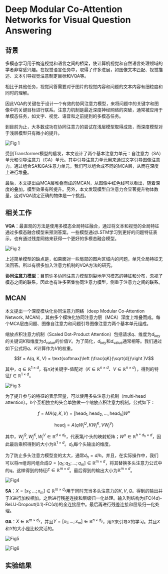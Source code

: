 # Deep Modular Co-Attention Networks for Visual Question Answering

## 背景

多模态学习用于构造视觉和语言之间的桥梁，使计算机视觉和自然语言处理领域的学者非常感兴趣。在视觉语言任务中，取得了许多进展，如图像文本匹配、视觉描述、文本引导视觉注意制定目标和VQA等。

相比于其他任务，视觉问答需要对于图片的视觉内容和问题的文本内容有细粒度和同时的理解。

因此VQA的关键在于设计一个有效的协同注意力模型，来将问题中的关键字和图像中的关键目标进行联系。注意力机制是最近深度神经网络的突破，通常被应用于单模态任务，如文字、视觉、语音和之前提到的多模态任务。

到目前为止，大多数成功在协同注意力的尝试在浅层模型取得成效，而深度模型对于浅层模型只有微小的提升。

![Fig 1](./fig/Co-Attention%20Depth.png)

受到Transformer模型的启发，本文设计了两个基本注意力单元：自注意力（SA）单元和引导注意力（GA）单元。其中引导注意力单元用来通过文字引导图像注意力。通过组合SA和GA注意力单元，我们可以组合成不同的MCA层，从而在深度上进行堆叠。

最后，本文提出由MCA层堆叠而成的MCAN，从图像中红色线可以看出，随着深度的叠加，模型效果有所提升。另外，本文发现模型自注意力会显著提升物体数量，这对VQA锁定正确的物体是一个挑战。

## 相关工作

**VQA**：最直观的方法是使用多模态全局特征融合，通过将文本和视觉的全局特征通过多模态融合模型来预测答案。一些模型通过LSTM学习到更好的问题特征表示，也有通过残差网络来获得一个更好的多模态融合模型。

![Fig 2](./fig/LSTM_Recurrent_unit.avif)

上述简单模型的缺点是，如果面对一些局部的图片区域内的问题，单凭全局特征无法回答。所以有很多加入注意力机制的VQA方法的研究。

**协同注意力模型**：目前许多协同注意力模型割裂地学习模态的特征和分布，忽视了模态之间的联系。因此也有许多密集协同注意力模型，侧重于注意力之间的联系。

## MCAN

本文提出一个深度模块化协同注意力网络（deep Modular Co-Attention Network, MCAN），其由多个模块化协同注意力层（MCA）深度上堆叠而成。每个MCA层由问题、图像自注意力和问题引导图像注意力两个基本单元组成。

缩放点积注意力机制（Scaled Dot-Product Attention）包括请求$q$、维度为$d_{\text{key}}$的关键词$K$和维度为$d_{\text{value}}$的价值$V$。为了简化，$d_{\text{key}}$和$d_{\text{value}}$通常相等。我们通过如下公式将$q$、$K$计算作为$V$的权重。

$$f = A(q, K, V) = \text{softmax}\left (\frac{qK}{\sqrt{d}}\right )V$$

其中，$q \in \mathbb{R}^{1\times d}$，有$n$对关键字-值配对（$K \in \mathbb{R}^{n\times d}$、$V \in \mathbb{R}^{n\times d}$），得到的特征$f \in \mathbb{R}^{1\times d}$。

![Fig 3](./fig/Scaled%20Dot-Product%20Attention.png)

为了提升参与的特征的表示容量，可以使用多头注意力机制（multi-head attention）。$h$个互相独立的头会单独做一个缩放点积注意力机制，公式如下：

$$f = MA(q, K, V) = [\text{head}_1, \text{head}_2,\dots ,\text{head}_h]W^o$$

$$\text{head}_j = A(qW^Q_j, KW^K_j, VW^V_j)$$

其中，$W^Q_j, W^K_j, W^V_j \in \mathbb{R}^{d\times d_h}$，代表第$j$个头的映射矩阵；$W^o \in \mathbb{R}^{h*d_h\times d}$，因此最后乘积得到的大小为$\mathbb{R}^{1 \times d}$。$d_h$每个头输出的维度。

为了防止多头注意力模型变的太大，通常$d_h = d/h$。并且，在实际操作中，我们可以将$m$组询问组合成$Q = [q_1;q_2;\dots;q_m]\in \mathbb{R}^{m\times d}$，将其替换多头注意力公式中的$q$。这样得到的特征$F \in \mathbb{R}^{m \times d}$。最后得到的输出大小为$\mathbb{R}^{m \times d}$。

![Fig4](./fig/multi-head-attention.png)

**SA**：$X = [x_1;\dots;x_m]\in \mathbb{R}^{m \times d_x}$用于同时充当多头注意力的$K, V, Q$。得到的输出并于$X$进行加权相加。之后进行残差连接和层级归一化处理。输入到结构为$(\text{FC}(4d)\text{-ReLU-Dropout}(0.1)\text{-FC}(d))$的全连接层中。最后再进行残差连接和层级归一化处理。

**GA**：$X \in \mathbb{R}^{m \times d_x}$，并且$Y = [x_1;\dots;x_m]\in \mathbb{R}^{n \times d_y}$，用$Y$来引导$X$的学习。并且$X$和$Y$的大小是比较灵活的。

![Fig5](./fig/SA&GA.png)

![Fig6](./fig/Residual%20Connection.webp)

## 实验结果

